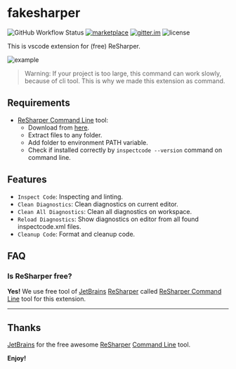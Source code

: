 # fakesharper

![GitHub Workflow Status](https://img.shields.io/github/workflow/status/fakesharper/fakesharper/CI?logo=github&style=flat-square)
[![marketplace](https://img.shields.io/visual-studio-marketplace/v/fakesharper.fakesharper?style=flat-square)](https://marketplace.visualstudio.com/items?itemName=fakesharper.fakesharper)
[![gitter.im](https://img.shields.io/gitter/room/fakesharper/community?style=flat-square)](https://gitter.im/fakesharper/community)
![license](https://img.shields.io/github/license/fakesharper/fakesharper?style=flat-square)

This is vscode extension for (free) ReSharper.

![example](https://raw.githubusercontent.com/fakesharper/fakesharper/master/assets/example.gif)

> Warning: If your project is too large, this command can work slowly, because of cli tool. This is why we made this extension as command.

## Requirements

* [ReSharper Command Line](https://www.jetbrains.com/resharper/features/command-line.html) tool:
  * Download from [here](https://www.jetbrains.com/resharper/download/#section=commandline).
  * Extract files to any folder.
  * Add folder to environment PATH variable.
  * Check if installed correctly by `inspectcode --version` command on command line.

## Features

* `Inspect Code`: Inspecting and linting.
* `Clean Diagnostics`: Clean diagnostics on current editor.
* `Clean All Diagnostics`: Clean all diagnostics on workspace.
* `Reload Diagnostics`: Show diagnostics on editor from all found inspectcode.xml files.
* `Cleanup Code`: Format and cleanup code.

## FAQ

### Is ReSharper free?

**Yes!** We use free tool of [JetBrains](https://www.jetbrains.com/) [ReSharper](https://www.jetbrains.com/resharper/) called [ReSharper Command Line](https://www.jetbrains.com/resharper/features/command-line.html) tool for this extension.

-----------------------------------------------------------------------------------------------------------

## Thanks

[JetBrains](https://www.jetbrains.com/) for the free awesome [ReSharper](https://www.jetbrains.com/resharper/) [Command Line](https://www.jetbrains.com/resharper/features/command-line.html) tool.

**Enjoy!**
